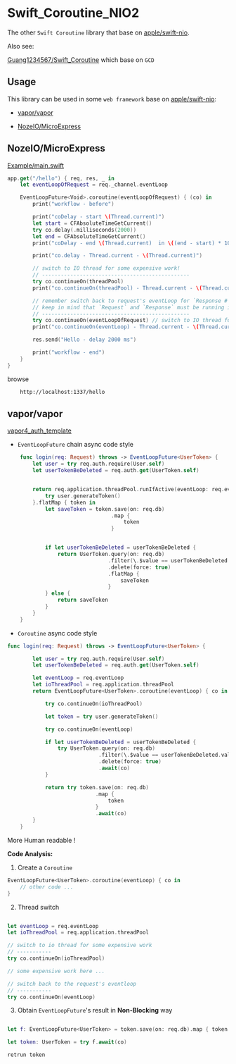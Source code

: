 # Swift_Coroutine_NIO2

The other `Swift Coroutine` library that base on [apple/swift-nio](https://github.com/apple/swift-nio).

Also see:

[Guang1234567/Swift_Coroutine](https://github.com/Guang1234567/Swift_Coroutine) which base on `GCD`

## Usage

This library can be used in some `web framework` base on [apple/swift-nio](https://github.com/apple/swift-nio):

- [vapor/vapor](https://github.com/vapor/vapor)

- [NozeIO/MicroExpress](https://github.com/NozeIO/MicroExpress)

## NozeIO/MicroExpress

[Example/main.swift](Sources/Example/main.swift)


```swift
app.get("/hello") { req, res, _ in
    let eventLoopOfRequest = req._channel.eventLoop

    EventLoopFuture<Void>.coroutine(eventLoopOfRequest) { (co) in
        print("workflow - before")

        print("coDelay - start \(Thread.current)")
        let start = CFAbsoluteTimeGetCurrent()
        try co.delay(.milliseconds(2000))
        let end = CFAbsoluteTimeGetCurrent()
        print("coDelay - end \(Thread.current)  in \((end - start) * 1000) ms")

        print("co.delay - Thread.current - \(Thread.current)")

        // switch to IO thread for some expensive work!
        // -----------------------------------------------
        try co.continueOn(threadPool)
        print("co.continueOn(threadPool) - Thread.current - \(Thread.current)")

        // remember switch back to request's eventLoop for `Response # send`,
        // keep in mind that `Request` and `Response` must be running in the same eventloop to ensure the correctness of the timing sequence
        // -----------------------------------------------
        try co.continueOn(eventLoopOfRequest) // switch to IO thread for some expensive work!
        print("co.continueOn(eventLoop) - Thread.current - \(Thread.current)")

        res.send("Hello - delay 2000 ms")

        print("workflow - end")
    }
}
```



browse

```bash
    http://localhost:1337/hello
```


## vapor/vapor

[vapor4_auth_template](https://github.com/Guang1234567/vapor4_auth_template/blob/e8c33a489f3661e22fc9cf3faaa6920f4527fad0/Sources/App/Controllers/UserController.swift#L80-L135)

- `EventLoopFuture` chain async code style

```swift
    func login(req: Request) throws -> EventLoopFuture<UserToken> {
        let user = try req.auth.require(User.self)
        let userTokenBeDeleted = req.auth.get(UserToken.self)


        return req.application.threadPool.runIfActive(eventLoop: req.eventLoop) {
            try user.generateToken()
        }.flatMap { token in
            let saveToken = token.save(on: req.db)
                                 .map {
                                     token
                                 }


            if let userTokenBeDeleted = userTokenBeDeleted {
                return UserToken.query(on: req.db)
                                .filter(\.$value == userTokenBeDeleted.value)
                                .delete(force: true)
                                .flatMap {
                                    saveToken
                                }
            } else {
                return saveToken
            }
        }
    }
```

- `Coroutine` async code style

```swift
func login(req: Request) throws -> EventLoopFuture<UserToken> {

        let user = try req.auth.require(User.self)
        let userTokenBeDeleted = req.auth.get(UserToken.self)

        let eventLoop = req.eventLoop
        let ioThreadPool = req.application.threadPool
        return EventLoopFuture<UserToken>.coroutine(eventLoop) { co in

            try co.continueOn(ioThreadPool)

            let token = try user.generateToken()

            try co.continueOn(eventLoop)

            if let userTokenBeDeleted = userTokenBeDeleted {
                try UserToken.query(on: req.db)
                             .filter(\.$value == userTokenBeDeleted.value)
                             .delete(force: true)
                             .await(co)
            }

            return try token.save(on: req.db)
                            .map {
                                token
                            }
                            .await(co)
        }
    }
```

More Human readable !

**Code Analysis:**

1. Create a `Coroutine`

```swift
EventLoopFuture<UserToken>.coroutine(eventLoop) { co in
    // other code ...
}
```

2. Thread switch

```swift

let eventLoop = req.eventLoop
let ioThreadPool = req.application.threadPool

// switch to io thread for some expensive work
// ----------- 
try co.continueOn(ioThreadPool)

// some expensive work here ...

// switch back to the request's eventloop
// ----------- 
try co.continueOn(eventLoop)

```

3. Obtain `EventLoopFuture`'s result in **Non-Blocking** way

```swift

let f: EventLoopFuture<UserToken> = token.save(on: req.db).map { token }.await(co)

let token: UserToken = try f.await(co)

retrun token

```

